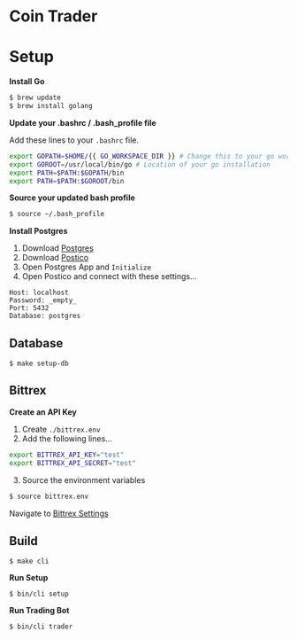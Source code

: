 # Coin Trader

# Setup

**Install Go**

```bash
$ brew update
$ brew install golang
```

**Update your .bashrc / .bash_profile file**

Add these lines to your `.bashrc` file.

```bash
export GOPATH=$HOME/{{ GO_WORKSPACE_DIR }} # Change this to your go workspace.
export GOROOT=/usr/local/bin/go # Location of your go installation
export PATH=$PATH:$GOPATH/bin
export PATH=$PATH:$GOROOT/bin
```

**Source your updated bash profile**

```bash
$ source ~/.bash_profile
```

**Install Postgres**

1. Download [Postgres](https://postgresapp.com/)
2. Download [Postico](https://eggerapps.at/postico/)
3. Open Postgres App and `Initialize`
4. Open Postico and connect with these settings...

```
Host: localhost
Password: _empty_
Port: 5432
Database: postgres
```

## Database

`$ make setup-db`

## Bittrex

**Create an API Key**

1. Create `./bittrex.env`
2. Add the following lines...
```bash
export BITTREX_API_KEY="test"
export BITTREX_API_SECRET="test"
```
3. Source the environment variables
```bash
$ source bittrex.env
```


Navigate to [Bittrex Settings](https://bittrex.com/Manage#sectionApi)

## Build

`$ make cli`


**Run Setup**

`$ bin/cli setup`

**Run Trading Bot**

`$ bin/cli trader`

